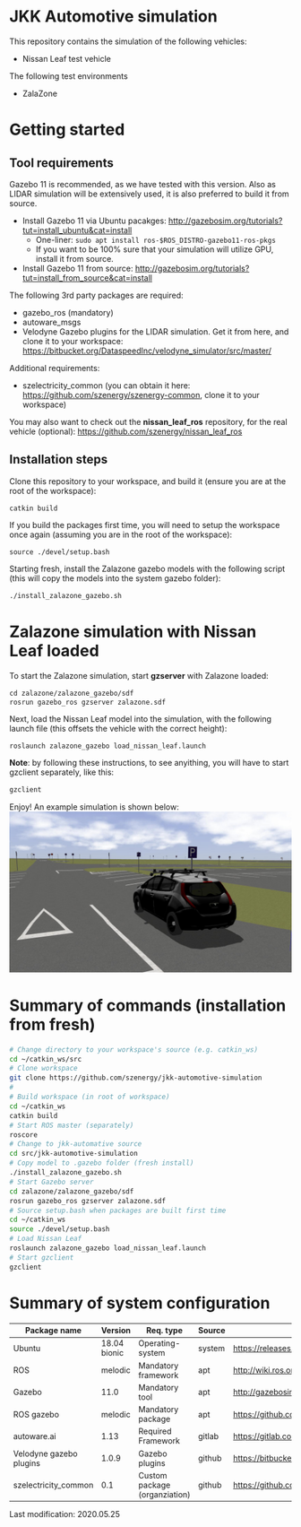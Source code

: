 # JKK Automotive simulation
This repository contains the simulation of the following vehicles:
- Nissan Leaf test vehicle

The following test environments
- ZalaZone

# Getting started

## Tool requirements
Gazebo 11 is recommended, as we have tested with this version. Also as LIDAR simulation will be extensively used, it is also preferred to build it from source.
- Install Gazebo 11 via Ubuntu pacakges: http://gazebosim.org/tutorials?tut=install_ubuntu&cat=install 
  - One-liner: `sudo apt install ros-$ROS_DISTRO-gazebo11-ros-pkgs`
  - If you want to be 100% sure that your simulation will utilize GPU, install it from source.
- Install Gazebo 11 from source: http://gazebosim.org/tutorials?tut=install_from_source&cat=install 

The following 3rd party packages are required:
- gazebo_ros (mandatory)
- autoware_msgs
- Velodyne Gazebo plugins for the LIDAR simulation. Get it from here, and clone it to your workspace: https://bitbucket.org/DataspeedInc/velodyne_simulator/src/master/

Additional requirements:
- szelectricity_common (you can obtain it here: https://github.com/szenergy/szenergy-common, clone it to your workspace)

You may also want to check out the __nissan_leaf_ros__ repository, for the real vehicle (optional): https://github.com/szenergy/nissan_leaf_ros

## Installation steps
Clone this repository to your workspace, and build it (ensure you are at the root of the workspace):
```
catkin build
```
If you build the packages first time, you will need to setup the workspace once again (assuming you are in the root of the workspace):
```
source ./devel/setup.bash
```

Starting fresh, install the Zalazone gazebo models with the following script (this will copy the models into the system gazebo folder):
```bash
./install_zalazone_gazebo.sh
```

# Zalazone simulation with Nissan Leaf loaded
To start the Zalazone simulation, start __gzserver__ with Zalazone loaded:
```
cd zalazone/zalazone_gazebo/sdf
rosrun gazebo_ros gzserver zalazone.sdf
```

Next, load the Nissan Leaf model into the simulation, with the following launch file (this offsets the vehicle with the correct height):
```bash
roslaunch zalazone_gazebo load_nissan_leaf.launch
```
__Note__: by following these instructions, to see anyithing, you will have to start gzclient separately, like this:
```bash
gzclient
```


Enjoy! An example simulation is shown below:
![alt text](https://github.com/szenergy/jkk-automotive-simulation/blob/master/docs/zalazone_gazebo.jpg "Gazebo example")

# Summary of commands (installation from fresh)
```bash
# Change directory to your workspace's source (e.g. catkin_ws)
cd ~/catkin_ws/src
# Clone workspace
git clone https://github.com/szenergy/jkk-automotive-simulation
# 
# Build workspace (in root of workspace)
cd ~/catkin_ws
catkin build
# Start ROS master (separately)
roscore
# Change to jkk-automative source
cd src/jkk-automotive-simulation
# Copy model to .gazebo folder (fresh install)
./install_zalazone_gazebo.sh
# Start Gazebo server
cd zalazone/zalazone_gazebo/sdf
rosrun gazebo_ros gzserver zalazone.sdf
# Source setup.bash when packages are built first time
cd ~/catkin_ws
source ./devel/setup.bash
# Load Nissan Leaf
roslaunch zalazone_gazebo load_nissan_leaf.launch
# Start gzclient
gzclient
```

# Summary of system configuration
| Package name            |Version| Req. type   | Source | Web page                                                  |
|-------------------------|-------|-------------|--------|-----------------------------------------------------------|
| Ubuntu                  | 18.04 bionic | Operating-system | system | https://releases.ubuntu.com/18.04.4/ |
| ROS                     | melodic | Mandatory framework | apt    | http://wiki.ros.org/ |
| Gazebo                  | 11.0    | Mandatory tool      | apt    | http://gazebosim.org/ |
| ROS gazebo              | melodic | Mandatory package   | apt    | https://github.com/ros-simulation/gazebo_ros_pkgs          |
| autoware.ai             | 1.13 |Required Framework  | gitlab | https://gitlab.com/autowarefoundation/autoware.ai/autoware |
| Velodyne gazebo plugins | 1.0.9 | Gazebo plugins      | github | https://bitbucket.org/DataspeedInc/velodyne_simulator/src/master/ |
| szelectricity_common    | 0.1 | Custom package (organziation)  | github | https://github.com/szenergy/szenergy-common |

Last modification: 2020.05.25
